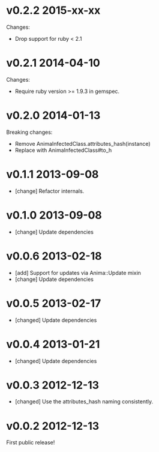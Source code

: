 # v0.2.2 2015-xx-xx

Changes:

* Drop support for ruby < 2.1

# v0.2.1 2014-04-10

Changes:

* Require ruby version >= 1.9.3 in gemspec.

# v0.2.0 2014-01-13

Breaking changes:

* Remove AnimaInfectedClass.attributes_hash(instance)
* Replace with AnimaInfectedClass#to_h

# v0.1.1 2013-09-08

* [change] Refactor internals.

# v0.1.0 2013-09-08

* [change] Update dependencies

# v0.0.6 2013-02-18

* [add] Support for updates via Anima::Update mixin
* [change] Update dependencies

# v0.0.5 2013-02-17

* [changed] Update dependencies

# v0.0.4 2013-01-21

* [changed] Update dependencies

# v0.0.3 2012-12-13

* [changed] Use the attributes_hash naming consistently.

# v0.0.2 2012-12-13

First public release!
